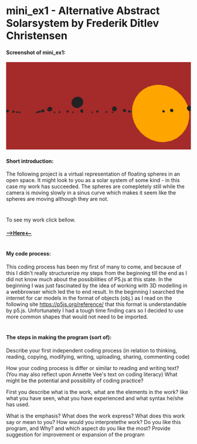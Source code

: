 # mini_ex1 - Alternative Abstract Solarsystem by Frederik Ditlev Christensen
#### Screenshot of mini_ex1:
![alt text](mini_ex1.3.png "Alternative Abstract Solarsystem")
#### Short introduction:
The following project is a virtual representation of floating spheres in an open space. It might look to you as a solar system of some kind - in this case my work has succeeded. The spheres are comepletely still while the camera is moving slowly in a sinus curve which makes it seem like the spheres are moving although they are not.
#
To see my work click bellow.
#### [-->Here<--](http://rawgit.com/Mightydeeze/mini_ex/mini_ex_main/mini_ex1/Excercises/empty-example/index.html)
#
#### My code process:
This coding process has been my first of many to come, and because of this I didn't really structurerize my steps from the beginning till the end as I did not know much about the possibilities of P5.js at this state. In the beginning I was just fascinated by the idea of working with 3D modelling in a webbrowser which led the to end result. In the beginning I searched the internet for car models in the format of objects (obj.) as I read on the following site https://p5js.org/reference/ that this format is understandable by p5.js. Unfortunately I had a tough time finding cars so I decided to use more common shapes that would not need to be imported. 
#
#### The steps in making the program (sort of):


Describe your first independent coding process (in relation to thinking, reading, copying, modifying, writing, uploading, sharing, commenting code)




How your coding process is differ or similar to reading and writing text? (You may also reflect upon Annette Vee's text on coding literacy)
What might be the potential and possibility of coding practice?



First you describe what is the work, what are the elements in the work? like what you have seen, what you have experienced and what syntax he/she has used.


What is the emphasis? What does the work express? What does this work say or mean to you? How would you interpretethe work?
Do you like this program, and Why? and which aspect do you like the most?
Provide suggestion for improvement or expansion of the program





